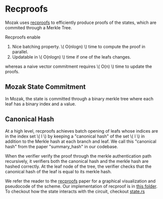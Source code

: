 # Recproofs

Mozak uses [recproofs] to efficiently produce proofs of the states, which are commited through a Merkle Tree.

Recproofs enable

1. Nice batching property. \\( O(nlogn) \\) time to compute the proof in parallel.
2. Updatable in \\( O(nlogn) \\) time if one of the leafs changes.

whereas a naive vector commitment requires \\( O(n) \\) time to update the proofs.

## Mozak State Commitment
In Mozak, the state is committed through a binary merkle tree where each leaf has a binary index and a value.

## Canonical Hash
At a high level, recproofs achieves batch opening of leafs whose indices are in the index set \\( I \\) by keeping a "canonical hash" of the set \\( I \\) in addition to the Merkle hash at each branch and leaf. We call this "canonical hash" from the paper "summary_hash" in our codebase.

When the verifier verify the proof through the merkle authentication path recursively, it verifiers both the canonical hash and the merkle hash are hashed correctly. At the leaf node of the tree, the verifier checks that the canonical hash of the leaf is equal to its merkle hash.

We refer the reader to the [recproofs] paper for a graphical visualization and pseudocode  of the scheme. Our implementation of recproof is in [this folder]. To checkout how the state interacts with the circuit, checkout [state.rs]


[recproofs]: https://uploads-ssl.webflow.com/6460ebf2b6ff254688bebf1c/64e4dd54d9198fde8d58ef44_main.pdf
[this folder]: ../../circuits/src/recproof
[state.rs]: ../../../node/src/block_proposer/state.rs
